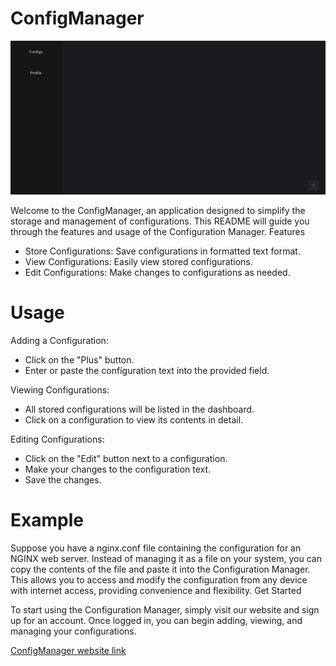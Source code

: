 # ConfigManager
![This gif shows the creation, editing, and deletion of a config item](https://github.com/Revenant70/public-assets/blob/main/ConfigManager/Animation.gif)

Welcome to the ConfigManager, an application designed to simplify the storage and management of configurations. This README will guide you through the features and usage of the Configuration Manager.
Features

- Store Configurations: Save configurations in formatted text format.
- View Configurations: Easily view stored configurations.
- Edit Configurations: Make changes to configurations as needed.

# Usage

Adding a Configuration:
- Click on the "Plus" button.
- Enter or paste the configuration text into the provided field.

Viewing Configurations:
- All stored configurations will be listed in the dashboard.
- Click on a configuration to view its contents in detail.

Editing Configurations:
- Click on the "Edit" button next to a configuration.
- Make your changes to the configuration text.
- Save the changes.

# Example

Suppose you have a nginx.conf file containing the configuration for an NGINX web server. Instead of managing it as a file on your system, you can copy the contents of the file and paste it into the Configuration Manager. This allows you to access and modify the configuration from any device with internet access, providing convenience and flexibility.
Get Started

To start using the Configuration Manager, simply visit our website and sign up for an account. Once logged in, you can begin adding, viewing, and managing your configurations.

[ConfigManager website link](https://configmanager.jacksonmcgillivary.dev/auth)
